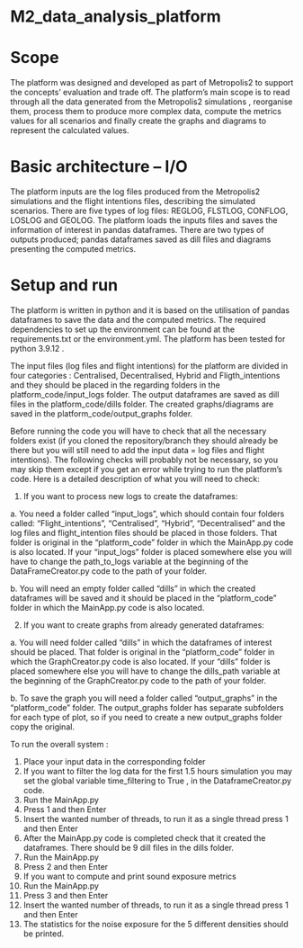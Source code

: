 # M2_data_analysis_platform
# Scope

The platform was designed and developed as part of Metropolis2 to support the concepts’ evaluation and trade off. The platform’s main scope is to read through all the data generated from the Metropolis2 simulations , reorganise them, process them to produce more complex data, compute the metrics values for all scenarios and finally create the graphs and diagrams to represent the calculated values.

# Basic architecture – I/O

The platform inputs are the log files produced from the Metropolis2 simulations and the flight intentions files, describing the simulated scenarios. There are five types of log files: REGLOG, FLSTLOG, CONFLOG, LOSLOG and GEOLOG.
The platform loads the inputs files and saves the information of interest in pandas dataframes. There are two types of outputs produced; pandas dataframes saved as dill files and diagrams presenting the computed metrics. 

# Setup and run

The platform is written in python and it is based on the utilisation of pandas dataframes to save the data and the computed metrics. The required dependencies to set up the environment can be found at the requirements.txt  or the environment.yml. The platform has been tested for python 3.9.12 .

The input files (log files and flight intentions) for the platform are divided in four categories : Centralised, Decentralised, Hybrid and Fligth_intentions and they should be placed in the regarding folders in the platform_code/input_logs  folder. 
The output dataframes are saved as dill files in the platform_code/dills folder. The created graphs/diagrams are saved in the platform_code/output_graphs folder.

Before running the code you will have to check that all the necessary folders exist (if you cloned the repository/branch they should already be there but you will still need to add the input data = log files and flight intentions). The following checks will probably not be necessary, so you may skip them except if you get an error while trying to run the platform’s code. Here is a detailed description of what you will need to check:
1.	If you want to process new logs to create the dataframes: 

  a.	You need a folder called “input_logs”, which should contain four folders called: “Flight_intentions”, “Centralised”, “Hybrid”, “Decentralised” and the log files and flight_intention files should be placed in those folders. That folder is original in the “platform_code” folder in which the MainApp.py code is also located. If your “input_logs” folder is placed somewhere else you will have to change the path_to_logs variable at the beginning of the DataFrameCreator.py code to the path of your folder.
  
  b.	You will need an empty folder called “dills” in which the created dataframes will be saved and it should be placed in the “platform_code” folder in which the MainApp.py code is also located. 
  
2.	If you want to create graphs from already generated dataframes:

  a.	You will need folder called “dills” in which the dataframes of interest should be placed. That folder is original in the “platform_code” folder in which the GraphCreator.py code is also located. If your “dills” folder is placed somewhere else you will have to change the dills_path variable at the beginning of the GraphCreator.py code to the path of your folder.
  
  b.	To save the graph you will need a folder called “output_graphs” in the “platform_code” folder. The output_graphs folder has separate subfolders for each type of plot, so if you need to create a new output_graphs folder copy the original.


To run the overall system :
1.	Place your input data in the corresponding folder
2.	If you want to filter the log data for the first 1.5 hours simulation you may set the global variable time_filtering to True , in the DataframeCreator.py code.
3.	Run the MainApp.py 
4.	Press 1 and then Enter
5.	Insert the wanted number of threads, to run it as a single thread press 1 and then Enter
6.	After the MainApp.py code is completed check that it created the dataframes. There should be 9 dill files in the dills folder.
7.	Run the MainApp.py 
8.	Press 2 and then Enter
9.	If you want to compute and print sound exposure metrics
10.	Run the MainApp.py 
11.	Press 3 and then Enter
12.	Insert the wanted number of threads, to run it as a single thread press 1 and then Enter
13.	The statistics for the noise exposure for the 5 different densities should be printed.
